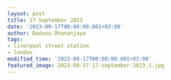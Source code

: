 ```yaml
---
layout: post
title: 17 September 2023
date: '2023-09-17T00:00:00.001+03:00'
author: Dedunu Dhananjaya
tags:
- liverpool street station
- london
modified_time: '2023-09-17T00:00:00.001+03:00'
featured_image: 2023-09-17-17-september-2023_1.jpg
---
```

